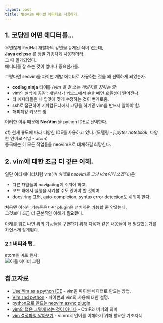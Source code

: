 ```yaml
---
layout: post
title: Neovim 파이썬 에디터로 사용하기.
---
```


## 1. 코딩엔 어떤 에디터를...
우연찮게 RedHat 개발자의 강연을 듣게된 적이 있는데, <br>
**Java eclipse** 를 정말 기똥차게 사용하더라. <br>
그 때 알게되었다. <br>
에디터를 잘 쓰는 것이 얼마나 중요한가를. <br>

그렇다면 neovim을 파이썬 개발 에디터로 사용하는 것을 왜 선택하게 되었는가. <br>
* **coding ninja** 타이틀 *(vim 을 잘 쓰는 개발자를 칭하는 말)*
* vim의 철학에 공감 : 개발자가 키보드에서 손을 떼면 효율성이 떨어진다.
* 타 에디터들은 내 입맛에 맞게 수정하는 것이 번거로움.
* ssh로 접근하여 서버컴퓨터에서 코딩을 하기엔 vim을 반드시 알아야 함.
* 해피해킹 키보드 짱..

이러한 이유 때문에 **NeoVim** 을 python IDE로 선택한다. <br>

cf) 현재 용도에 따라 다양한 IDE를 사용하고 있다. (모델링 - *jupyter notebook*, 다양한 언어로 작업 - *atom*) <br>
종국에는 이 모든 작업들을 neovim으로 대체하길 희망한다. <br>

## 2. vim에 대한 조금 더 깊은 이해.
일단 여타 에디터처럼 vim(*이 아래로 neovim을 그냥 vim이라 쓰겠다.*)은
* 다른 파일들의 navigating이 쉬워야 하고,
* 코드 내에서 실행을 시켜볼 수도 있어야 할 것이며
* docstring 표현, auto-completion, syntax error detection도 쉬워야 한다. <br>

처음엔 이러한 기능들을 다만 plugin을 설치하면 가능할 줄 알았는데, <br>
그것보다 조금 더 근본적인 이해가 필요했다. <br>

아래를 읽고 나면 위의 기능들을 구현하기 위해 다음과 같은 내용들이 왜 필요했는가를 자연스레 알게된다. <br>

### 2.1 버퍼와 탭..
atom을 예로 들자. <br>
![아톰 에디터 그림](https://i.imgur.com/BRmWhtR.png)

## 참고자료
* [Use Vim as a python IDE](http://liuchengxu.org/posts/use-vim-as-a-python-ide/) - vim을 파이썬 에디터로 만드는 방법.
* [Vim and python](https://www.fullstackpython.com/vim.html) - 파이썬과 vim의 사용에 대한 설명.
* [python으로 만드는 neovim async plugin](https://astralhpi.github.io/pycon2016_program31/#1)
* [vim의 탭은 그렇게 쓰는 것이 아니다](https://bakyeono.net/post/2015-08-13-vim-tab-madness-translate.html) - CtrlP와 버퍼의 의미
* [vim 설정파일 알아보기](http://jaeheeship.github.io/console/2013/11/15/vimrc-configuration.html) - vimrc의 언어를 이해하기 위해 필요한 기초지식
